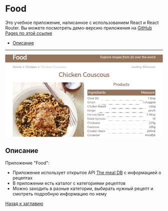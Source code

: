 # <a name='nav'>Food</a>

Это учебное приложение, написанное с использованием React и React Router. Вы можете посмотреть демо-версию приложения на [GitHub Pages по этой ссылке](https://voverg.github.io/react-food 'Посмотреть демо-версию')

- [Описание](#description)

---

![image](public/react-food.png)

## <a name='description'>Описание</a>
Приложение "Food":
- Приложение использует открытое API [The meal DB](https://themealdb.com/api.php) с информацией о рецептах
- В приложении есть каталог с категориями рецептов
- Можно заходить в разные категории, выбирать нужный рецепт и смотреть подробную информацию по нему

[Назад к заглавию](#nav)
